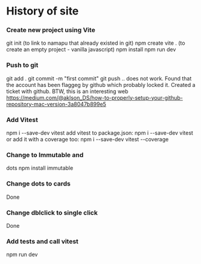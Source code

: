 # History of site

### Create new project using Vite
git init (to link to namapu that already existed in git)
npm create vite . (to create an empty project - vanilla javascript)
npm install
npm run dev

### Push to git
git add .
git commit -m "first commit"
git push .. does not work. Found that the account has been flaggeg by github which probably locked it. Created a ticket with github. BTW, this is an interesting web https://medium.com/@aklson_DS/how-to-properly-setup-your-github-repository-mac-version-3a8047b899e5

### Add Vitest
npm i --save-dev vitest 
add vitest to package.json: npm i --save-dev vitest 
or add it with a coverage too: npm i --save-dev vitest --coverage

### Change to Immutable and 
dots
npm install immutable

### Change dots to cards
Done

### Change dblclick to single click
Done

### Add tests and call vitest
npm run dev

